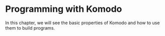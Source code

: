 # Programming with Komodo

In this chapter, we will see the basic properties of Komodo and how to use them to build programs.
